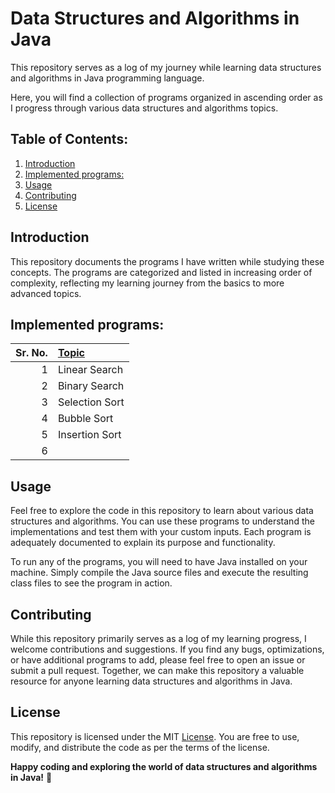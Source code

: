 # Data Structures and Algorithms in Java

This repository serves as a log of my journey while learning data structures and algorithms in Java programming language.

Here, you will find a collection of programs organized in ascending order as I progress through various data structures and algorithms topics.

## Table of Contents:

1. [Introduction](https://github.com/utsavgwa/dsa101#introduction)
2. [Implemented programs:](https://github.com/utsavgwa/dsa101#implemented-programs)
3. [Usage](https://github.com/utsavgwa/dsa101#usage)
4. [Contributing](https://github.com/utsavgwa/dsa101#contributing)
5. [License](https://github.com/utsavgwa/dsa101#license)

## Introduction

This repository documents the programs I have written while studying these concepts. The programs are categorized and listed in increasing order of complexity, reflecting my learning journey from the basics to more advanced topics.

## Implemented programs:

| Sr. No. | <a href="https://github.com/utsavgwa/dsa101/tree/main/src/main/java/implemented_programs" target="_blank">Topic</a> |
| ------: | :------------------------------------------------------------------------------------------------------------------ |
|       1 | Linear Search                                                                                                       |
|       2 | Binary Search                                                                                                       |
|       3 | Selection Sort                                                                                                      |
|       4 | Bubble Sort                                                                                                         |
|       5 | Insertion Sort                                                                                                      |
|       6 |                                                                                                                     |

## Usage

Feel free to explore the code in this repository to learn about various data structures and algorithms. You can use these programs to understand the implementations and test them with your custom inputs. Each program is adequately documented to explain its purpose and functionality.

To run any of the programs, you will need to have Java installed on your machine. Simply compile the Java source files and execute the resulting class files to see the program in action.

## Contributing

While this repository primarily serves as a log of my learning progress, I welcome contributions and suggestions. If you find any bugs, optimizations, or have additional programs to add, please feel free to open an issue or submit a pull request. Together, we can make this repository a valuable resource for anyone learning data structures and algorithms in Java.

## License

This repository is licensed under the MIT [License](https://github.com/utsavgwa/dsa101/blob/main/LICENSE). You are free to use, modify, and distribute the code as per the terms of the license.

**Happy coding and exploring the world of data structures and algorithms in Java!** 🚀

